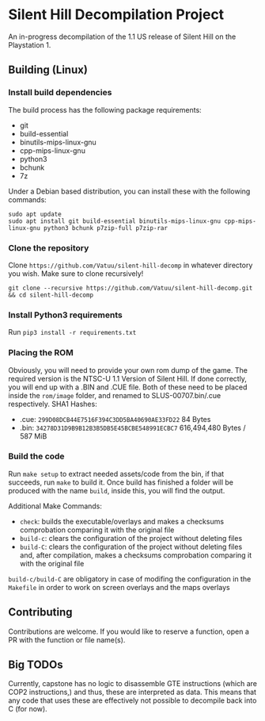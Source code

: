 # Silent Hill Decompilation Project

An in-progress decompilation of the 1.1 US release of Silent Hill on the Playstation 1.

## Building (Linux)

### Install build dependencies
The build process has the following package requirements:
- git
- build-essential
- binutils-mips-linux-gnu
- cpp-mips-linux-gnu
- python3
- bchunk
- 7z

Under a Debian based distribution, you can install these with the following commands:
```
sudo apt update
sudo apt install git build-essential binutils-mips-linux-gnu cpp-mips-linux-gnu python3 bchunk p7zip-full p7zip-rar
```

### Clone the repository
Clone `https://github.com/Vatuu/silent-hill-decomp` in whatever directory you wish. Make sure to clone recursively!
```
git clone --recursive https://github.com/Vatuu/silent-hill-decomp.git && cd silent-hill-decomp
```

### Install Python3 requirements
Run `pip3 install -r requirements.txt`

### Placing the ROM
Obviously, you will need to provide your own rom dump of the game. The required version is the NTSC-U 1.1 Version of Silent Hill.
If done correctly, you will end up with a .BIN and .CUE file. Both of these need to be placed inside the `rom/image` folder, and renamed to SLUS-00707.bin/.cue respectively.
SHA1 Hashes:
- .cue: `299D08DCB44E7516F394C3DD5BA40690AE33FD22` 84 Bytes
- .bin: `34278D31D9B9B12B3B5DB5E45BCBE548991ECBC7` 616,494,480 Bytes / 587 MiB

### Build the code
Run `make setup` to extract needed assets/code from the bin, if that succeeds, run `make` to build it.
Once build has finished a folder will be produced with the name `build`, inside this, you will find the output.

Additional Make Commands:
* `check`: builds the executable/overlays and makes a checksums comprobation comparing it with the original file
* `build-c`: clears the configuration of the project without deleting files
* `build-C`: clears the configuration of the project without deleting files and, after compilation, makes a checksums comprobation comparing it with the original file

`build-c/build-C` are obligatory in case of modifing the configuration in the `Makefile` in order to work on screen overlays and the maps overlays

## Contributing
Contributions are welcome. If you would like to reserve a function, open a PR with the function or file name(s).

## Big TODOs
Currently, capstone has no logic to disassemble GTE instructions (which are COP2 instructions,) and thus, these are interpreted as data. This means that any code that uses these are effectively not possible to decompile back into C (for now).
